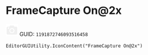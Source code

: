 # FrameCapture On@2x
![](/img/FrameCapture%20On@2x.png)
GUID: `1191872746093516458`
```
EditorGUIUtility.IconContent("FrameCapture On@2x")
```
